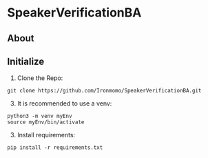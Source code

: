 # SpeakerVerificationBA

## About

## Initialize

1. Clone the Repo:
```
git clone https://github.com/Ironmomo/SpeakerVerificationBA.git
```
3. It is recommended to use a venv:
```
python3 -m venv myEnv
source myEnv/bin/activate
```
3. Install requirements:
```
pip install -r requirements.txt
```
